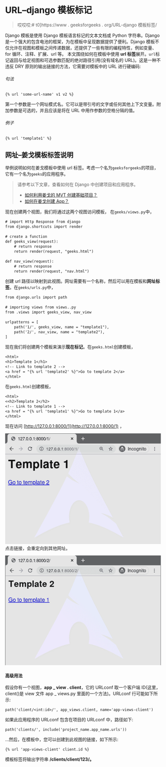 # URL–django 模板标记

> 哎哎哎:# t0]https://www . geeksforgeeks . org/URL-django 模板标签/

Django 模板是使用 Django 模板语言标记的文本文档或 Python 字符串。Django 是一个强大的包含电池的框架，为在模板中呈现数据提供了便利。Django 模板不仅允许在视图和模板之间传递数据，还提供了一些有限的编程特性，例如变量、for 循环、注释、扩展、url 等。
本文围绕如何在模板中使用 **url 标签**展开。`url`标记返回与给定视图和可选参数匹配的绝对路径引用(没有域名的 URL)。这是一种不违反 DRY 原则的输出链接的方法，它需要对模板中的 URL 进行硬编码:

###### 句法

```
{% url 'some-url-name' v1 v2 %}

```

第一个参数是一个网址模式名。它可以是带引号的文字或任何其他上下文变量。附加参数是可选的，并且应该是将在 URL 中用作参数的空格分隔的值。

###### 例子

```
{% url 'template1' %}

```

## 网址–姜戈模板标签说明

举例说明如何在姜戈模板中使用 url 标签。考虑一个名为`geeksforgeeks`的项目，它有一个名为`geeks`的应用程序。

> 请参考以下文章，查看如何在 Django 中创建项目和应用程序。
> 
> *   [如何利用姜戈的 MVT 创建基础项目？](https://www.geeksforgeeks.org/how-to-create-a-basic-project-using-mvt-in-django/)
> *   [如何在姜戈创建 App？](https://www.geeksforgeeks.org/how-to-create-an-app-in-django/)

现在创建两个视图，我们将通过这两个视图访问模板，
在`geeks/views.py`中，

```
# import Http Response from django
from django.shortcuts import render

# create a function
def geeks_view(request):
    # return response
    return render(request, "geeks.html")

def nav_view(request):
    # return response
    return render(request, "nav.html")
```

创建 url 路径以映射到此视图。网址需要有一个名称，然后可以用在模板和**网址标签**。在`geeks/urls.py`中，

```
from django.urls import path

# importing views from views..py
from .views import geeks_view, nav_view

urlpatterns = [
    path('1/', geeks_view, name = "template1"),
    path('2/', nav_view, name = "template2"),
]
```

现在我们将创建两个模板来演示**现在标记**。在`geeks.html`创建模板，

```
<html>
<h1>Template 1</h1>
<!-- Link to template 2 -->
<a href = "{% url 'template2' %}">Go to template 2</a>
</html>
```

在`geeks.html`创建模板，

```
<html>
<<h2>Template 2</h2>
<!-- Link to template 1 -->
<a href = "{% url 'template1' %}">Go to template 1</a>
</html>
```

现在访问 [http://127.0.0.1:8000/1](http://127.0.0.1:8000/1) ，

![url-django-template-tags](img/424733db5e84808e46e759ec46aeb806.png)
点击链接，会重定向到其他网址。

![url-djago-templtae-tags](img/cde7aff558815100dec84d3aea867e50.png)

#### 高级用法

假设你有一个视图，**app _ view . client**，它的 URLconf 取一个客户端 ID(这里，client()是 view 文件 app _ views.py 里面的一个方法)。URLconf 行可能如下所示:

```
path('client/<int:id>/', app_views.client, name='app-views-client')
```

如果此应用程序的 URLconf 包含在项目的 URLconf 中，路径如下:

```
path('clients/', include('project_name.app_name.urls'))
```

…然后，在模板中，您可以创建到此视图的链接，如下所示:

```
{% url 'app-views-client' client.id %}
```

模板标签将输出字符串 **/clients/client/123/。**